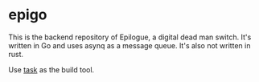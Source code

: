 # epigo

This is the backend repository of Epilogue, a digital dead man switch. It's written in Go and uses asynq as a message queue. It's also not written in rust.

Use [task](https://taskfile.dev/) as the build tool.
